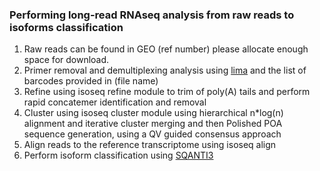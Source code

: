 ### Performing long-read RNAseq analysis from raw reads to isoforms classification 

1. Raw reads can be found in GEO (ref number) please allocate enough space for download. 
2. Primer removal and demultiplexing analysis using [lima](https://lima.how/) and the list of barcodes provided in (file name)
3. Refine using isoseq refine module to trim of poly(A) tails and perform rapid concatemer identification and removal
4. Cluster using isoseq cluster module using hierarchical n*log(n) alignment and iterative cluster merging and then Polished POA sequence generation, using a QV guided consensus approach
5. Align reads to the reference transcriptome using isoseq align
6. Perform isoform classification using [SQANTI3](https://github.com/ConesaLab/SQANTI3) 
